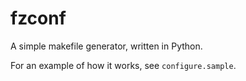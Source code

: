 fzconf
======

A simple makefile generator, written in Python.

For an example of how it works, see `configure.sample`.
